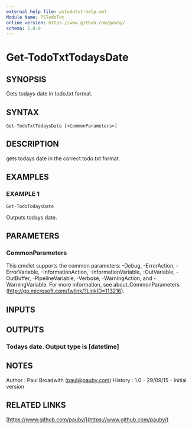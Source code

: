 ```yaml
---
external help file: pstodotxt-help.xml
Module Name: PSTodoTxt
online version: https://www.github.com/pauby/
schema: 2.0.0
---
```


# Get-TodoTxtTodaysDate

## SYNOPSIS
Gets todays date in todo.txt format.

## SYNTAX

```
Get-TodoTxtTodaysDate [<CommonParameters>]
```

## DESCRIPTION
gets todays date in the correct todo.txt format.

## EXAMPLES

### EXAMPLE 1
```
Get-TodoTodaysDate
```

Outputs todays date.

## PARAMETERS

### CommonParameters
This cmdlet supports the common parameters: -Debug, -ErrorAction, -ErrorVariable, -InformationAction, -InformationVariable, -OutVariable, -OutBuffer, -PipelineVariable, -Verbose, -WarningAction, and -WarningVariable. For more information, see about_CommonParameters (http://go.microsoft.com/fwlink/?LinkID=113216).

## INPUTS

## OUTPUTS

### Todays date. Output type is [datetime]
## NOTES
Author  : Paul Broadwith (paul@pauby.com)
History : 1.0 - 29/09/15 - Initial version

## RELATED LINKS

[https://www.github.com/pauby/](https://www.github.com/pauby/)

